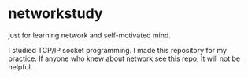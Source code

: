 # networkstudy
just for learning network and self-motivated mind.

I studied TCP/IP socket programming.
I made this repository for my practice. 
If anyone who knew about network see this repo, It will not be helpful.
